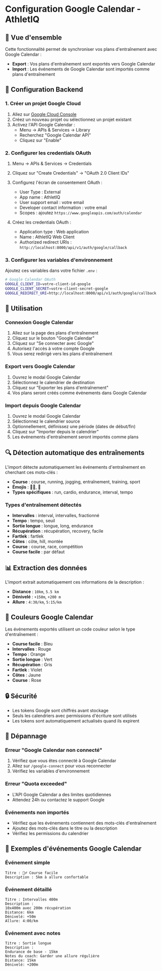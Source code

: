 # Configuration Google Calendar - AthletIQ

## 🎯 Vue d'ensemble

Cette fonctionnalité permet de synchroniser vos plans d'entraînement avec Google Calendar :

- **Export** : Vos plans d'entraînement sont exportés vers Google Calendar
- **Import** : Les événements de Google Calendar sont importés comme plans d'entraînement

## 🔧 Configuration Backend

### 1. Créer un projet Google Cloud

1. Allez sur [Google Cloud Console](https://console.cloud.google.com/)
2. Créez un nouveau projet ou sélectionnez un projet existant
3. Activez l'API Google Calendar :
   - Menu → APIs & Services → Library
   - Recherchez "Google Calendar API"
   - Cliquez sur "Enable"

### 2. Configurer les credentials OAuth

1. Menu → APIs & Services → Credentials
2. Cliquez sur "Create Credentials" → "OAuth 2.0 Client IDs"
3. Configurez l'écran de consentement OAuth :
   - User Type : External
   - App name : AthletIQ
   - User support email : votre email
   - Developer contact information : votre email
   - Scopes : ajoutez `https://www.googleapis.com/auth/calendar`

4. Créez les credentials OAuth :
   - Application type : Web application
   - Name : AthletIQ Web Client
   - Authorized redirect URIs : `http://localhost:8000/api/v1/auth/google/callback`

### 3. Configurer les variables d'environnement

Ajoutez ces variables dans votre fichier `.env` :

```bash
# Google Calendar OAuth
GOOGLE_CLIENT_ID=votre-client-id-google
GOOGLE_CLIENT_SECRET=votre-client-secret-google
GOOGLE_REDIRECT_URI=http://localhost:8000/api/v1/auth/google/callback
```

## 🚀 Utilisation

### Connexion Google Calendar

1. Allez sur la page des plans d'entraînement
2. Cliquez sur le bouton "Google Calendar"
3. Cliquez sur "Se connecter avec Google"
4. Autorisez l'accès à votre compte Google
5. Vous serez redirigé vers les plans d'entraînement

### Export vers Google Calendar

1. Ouvrez le modal Google Calendar
2. Sélectionnez le calendrier de destination
3. Cliquez sur "Exporter les plans d'entraînement"
4. Vos plans seront créés comme événements dans Google Calendar

### Import depuis Google Calendar

1. Ouvrez le modal Google Calendar
2. Sélectionnez le calendrier source
3. Optionnellement, définissez une période (dates de début/fin)
4. Cliquez sur "Importer depuis le calendrier"
5. Les événements d'entraînement seront importés comme plans

## 🔍 Détection automatique des entraînements

L'import détecte automatiquement les événements d'entraînement en cherchant ces mots-clés :

- **Course** : course, running, jogging, entraînement, training, sport
- **Émojis** : 🏃‍♂️, 🏃
- **Types spécifiques** : run, cardio, endurance, interval, tempo

### Types d'entraînement détectés

- **Intervalles** : interval, intervalles, fractionné
- **Tempo** : tempo, seuil
- **Sortie longue** : longue, long, endurance
- **Récupération** : récupération, recovery, facile
- **Fartlek** : fartlek
- **Côtes** : côte, hill, montée
- **Course** : course, race, compétition
- **Course facile** : par défaut

## 📊 Extraction des données

L'import extrait automatiquement ces informations de la description :

- **Distance** : `10km`, `5.5 km`
- **Dénivelé** : `+150m`, `+200 m`
- **Allure** : `4:30/km`, `5:15/km`

## 🎨 Couleurs Google Calendar

Les événements exportés utilisent un code couleur selon le type d'entraînement :

- **Course facile** : Bleu
- **Intervalles** : Rouge
- **Tempo** : Orange
- **Sortie longue** : Vert
- **Récupération** : Gris
- **Fartlek** : Violet
- **Côtes** : Jaune
- **Course** : Rose

## 🔒 Sécurité

- Les tokens Google sont chiffrés avant stockage
- Seuls les calendriers avec permissions d'écriture sont utilisés
- Les tokens sont automatiquement actualisés quand ils expirent

## 🐛 Dépannage

### Erreur "Google Calendar non connecté"

1. Vérifiez que vous êtes connecté à Google Calendar
2. Allez sur `/google-connect` pour vous reconnecter
3. Vérifiez les variables d'environnement

### Erreur "Quota exceeded"

- L'API Google Calendar a des limites quotidiennes
- Attendez 24h ou contactez le support Google

### Événements non importés

- Vérifiez que les événements contiennent des mots-clés d'entraînement
- Ajoutez des mots-clés dans le titre ou la description
- Vérifiez les permissions du calendrier

## 📝 Exemples d'événements Google Calendar

### Événement simple
```
Titre : 🏃‍♂️ Course facile
Description : 5km à allure confortable
```

### Événement détaillé
```
Titre : Intervalles 400m
Description : 
10x400m avec 200m récupération
Distance: 6km
Dénivelé: +50m
Allure: 4:00/km
```

### Événement avec notes
```
Titre : Sortie longue
Description : 
Endurance de base - 15km
Notes du coach: Garder une allure régulière
Distance: 15km
Dénivelé: +200m
``` 